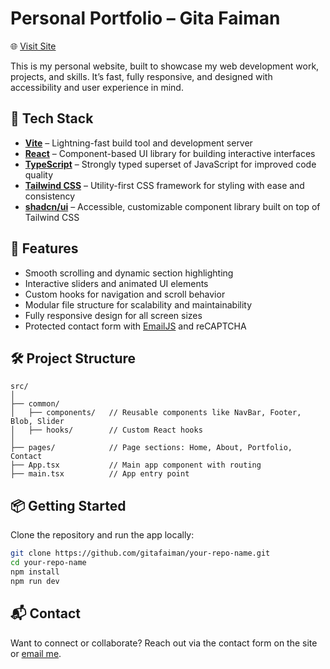 # Personal Portfolio – Gita Faiman

🌐 [Visit Site](https://gitafaiman.netlify.app/)

This is my personal website, built to showcase my web development work, projects, and skills. It’s fast, fully responsive, and designed with accessibility and user experience in mind.

## 🚀 Tech Stack

- **[Vite](https://vitejs.dev/)** – Lightning-fast build tool and development server
- **[React](https://reactjs.org/)** – Component-based UI library for building interactive interfaces
- **[TypeScript](https://www.typescriptlang.org/)** – Strongly typed superset of JavaScript for improved code quality
- **[Tailwind CSS](https://tailwindcss.com/)** – Utility-first CSS framework for styling with ease and consistency
- **[shadcn/ui](https://ui.shadcn.com/)** – Accessible, customizable component library built on top of Tailwind CSS

## 📁 Features

- Smooth scrolling and dynamic section highlighting
- Interactive sliders and animated UI elements
- Custom hooks for navigation and scroll behavior
- Modular file structure for scalability and maintainability
- Fully responsive design for all screen sizes
- Protected contact form with [EmailJS](https://www.emailjs.com/) and reCAPTCHA

## 🛠 Project Structure

```
src/
│
├── common/
│   ├── components/   // Reusable components like NavBar, Footer, Blob, Slider
│   ├── hooks/        // Custom React hooks
│
├── pages/            // Page sections: Home, About, Portfolio, Contact
├── App.tsx           // Main app component with routing
├── main.tsx          // App entry point
```

## 📦 Getting Started

Clone the repository and run the app locally:

```bash
git clone https://github.com/gitafaiman/your-repo-name.git
cd your-repo-name
npm install
npm run dev
```

## 📬 Contact

Want to connect or collaborate? Reach out via the contact form on the site or [email me](mailto:reachglevin@example.com).
